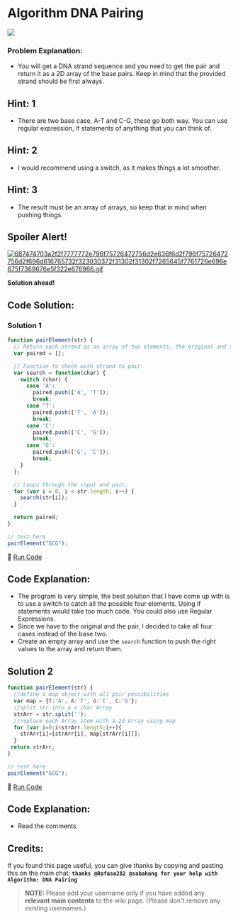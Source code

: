 # Algorithm DNA Pairing

![](https://i.imgur.com/usiNBDU.jpg)

### Problem Explanation:

- You will get a DNA strand sequence and you need to get the pair and return it as a 2D array of the base pairs. Keep in mind that the provided strand should be first always.

## Hint: 1

- There are two base case, A-T and C-G, these go both way. You can use regular expression, if statements of anything that you can think of.

## Hint: 2

- I would recommend using a switch, as it makes things a lot smoother.

## Hint: 3

- The result must be an array of arrays, so keep that in mind when pushing things.

## Spoiler Alert!

[![687474703a2f2f7777772e796f75726472756d2e636f6d2f796f75726472756d2f696d616765732f323030372f31302f31302f7265645f7761726e696e675f7369676e5f322e676966.gif](https://files.gitter.im/FreeCodeCamp/Wiki/nlOm/thumb/687474703a2f2f7777772e796f75726472756d2e636f6d2f796f75726472756d2f696d616765732f323030372f31302f31302f7265645f7761726e696e675f7369676e5f322e676966.gif)](https://files.gitter.im/FreeCodeCamp/Wiki/nlOm/687474703a2f2f7777772e796f75726472756d2e636f6d2f796f75726472756d2f696d616765732f323030372f31302f31302f7265645f7761726e696e675f7369676e5f322e676966.gif)

**Solution ahead!**

## Code Solution:

### Solution 1

```javascript
function pairElement(str) {
  // Return each strand as an array of two elements, the original and the pair.
  var paired = [];

  // Function to check with strand to pair.
  var search = function(char) {
    switch (char) {
      case 'A':
        paired.push(['A', 'T']);
        break;
      case 'T':
        paired.push(['T', 'A']);
        break;
      case 'C':
        paired.push(['C', 'G']);
        break;
      case 'G':
        paired.push(['G', 'C']);
        break;
    }
  };

  // Loops through the input and pair.
  for (var i = 0; i < str.length; i++) {
    search(str[i]);
  }

  return paired;
}

// test here
pairElement("GCG");
```

:rocket: [Run Code](https://repl.it/CLmz/0)

## Code Explanation:

- The program is very simple, the best solution that I have come up with is to use a switch to catch all the possible four elements. Using if statements would take too much code. You could also use Regular Expressions.
- Since we have to the original and the pair, I decided to take all four cases instead of the base two.
- Create an empty array and use the `search` function to push the right values to the array and return them.

## Solution 2

```javascript
function pairElement(str) {
  //define a map object with all pair possibilities 
  var map = {T:'A', A:'T', G:'C', C:'G'};
  //split str into a a char Array
  strArr = str.split('');
  //replace each Array item with a 2d Array using map
  for (var i=0;i<strArr.length;i++){
    strArr[i]=[strArr[i], map[strArr[i]]];
  }
 return strArr;
}

// test here
pairElement("GCG");
```

:rocket: [Run Code](https://repl.it/CLnA/0)

## Code Explanation:

- Read the comments

## Credits:

If you found this page useful, you can give thanks by copying and pasting this on the main chat: **`thanks @Rafase282 @sabahang for your help with Algorithm: DNA Pairing`**

> **NOTE:** Please add your username only if you have added any **relevant main contents** to the wiki page. (Please don't remove any existing usernames.)
